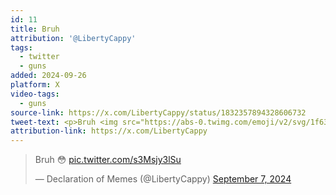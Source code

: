 ```yaml
---
id: 11
title: Bruh
attribution: '@LibertyCappy'
tags:
  - twitter
  - guns
added: 2024-09-26
platform: X
video-tags:
  - guns
source-link: https://x.com/LibertyCappy/status/1832357894328606732
tweet-text: <p>Bruh <img src="https://abs-0.twimg.com/emoji/v2/svg/1f633.svg" alt="😳" title="Flushed face"></p>
attribution-link: https://x.com/LibertyCappy
---
```


<blockquote class="twitter-tweet" data-media-max-width="560"><p lang="en" dir="ltr">Bruh 😳 <a href="https://t.co/s3Msjy3lSu">pic.twitter.com/s3Msjy3lSu</a></p>&mdash; Declaration of Memes (@LibertyCappy) <a href="https://twitter.com/LibertyCappy/status/1832357894328606732?ref_src=twsrc%5Etfw">September 7, 2024</a></blockquote> <script async src="https://platform.twitter.com/widgets.js" charset="utf-8"></script>
